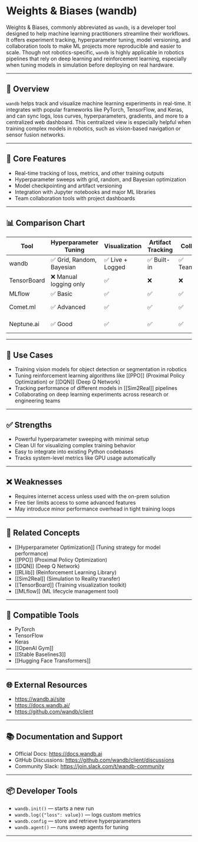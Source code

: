 # Weights & Biases (wandb)

Weights & Biases, commonly abbreviated as `wandb`, is a developer tool designed to help machine learning practitioners streamline their workflows. It offers experiment tracking, hyperparameter tuning, model versioning, and collaboration tools to make ML projects more reproducible and easier to scale. Though not robotics-specific, `wandb` is highly applicable in robotics pipelines that rely on deep learning and reinforcement learning, especially when tuning models in simulation before deploying on real hardware.

---

## 🧠 Overview

`wandb` helps track and visualize machine learning experiments in real-time. It integrates with popular frameworks like PyTorch, TensorFlow, and Keras, and can sync logs, loss curves, hyperparameters, gradients, and more to a centralized web dashboard. This centralized view is especially helpful when training complex models in robotics, such as vision-based navigation or sensor fusion networks.

---

## 🔧 Core Features

- Real-time tracking of loss, metrics, and other training outputs
- Hyperparameter sweeps with grid, random, and Bayesian optimization
- Model checkpointing and artifact versioning
- Integration with Jupyter notebooks and major ML libraries
- Team collaboration tools with project dashboards

---

## 📊 Comparison Chart

| Tool              | Hyperparameter Tuning | Visualization | Artifact Tracking | Collaboration | Robotics Use |
|------------------|------------------------|---------------|-------------------|---------------|--------------|
| wandb            | ✅ Grid, Random, Bayesian | ✅ Live + Logged | ✅ Built-in         | ✅ Teams/Projects | ✅ Widely used |
| TensorBoard      | ❌ Manual logging only | ✅              | ❌                 | ❌             | ✅ Common     |
| MLflow           | ✅ Basic               | ✅              | ✅                 | ✅             | ✅ Some       |
| Comet.ml         | ✅ Advanced            | ✅              | ✅                 | ✅             | ✅ Moderate   |
| Neptune.ai       | ✅ Good                | ✅              | ✅                 | ✅             | ✅ Moderate   |

---

## 🧰 Use Cases

- Training vision models for object detection or segmentation in robotics
- Tuning reinforcement learning algorithms like [[PPO]] (Proximal Policy Optimization) or [[DQN]] (Deep Q Network)
- Tracking performance of different models in [[Sim2Real]] pipelines
- Collaborating on deep learning experiments across research or engineering teams

---

## ✅ Strengths

- Powerful hyperparameter sweeping with minimal setup
- Clean UI for visualizing complex training behavior
- Easy to integrate into existing Python codebases
- Tracks system-level metrics like GPU usage automatically

---

## ❌ Weaknesses

- Requires internet access unless used with the on-prem solution
- Free tier limits access to some advanced features
- May introduce minor performance overhead in tight training loops

---

## 🧭 Related Concepts

- [[Hyperparameter Optimization]] (Tuning strategy for model performance)
- [[PPO]] (Proximal Policy Optimization)
- [[DQN]] (Deep Q Network)
- [[RLlib]] (Reinforcement Learning Library)
- [[Sim2Real]] (Simulation to Reality transfer)
- [[TensorBoard]] (Training visualization toolkit)
- [[MLflow]] (ML lifecycle management tool)

---

## 🧩 Compatible Tools

- PyTorch
- TensorFlow
- Keras
- [[OpenAI Gym]]
- [[Stable Baselines3]]
- [[Hugging Face Transformers]]

---

## 🌐 External Resources

- https://wandb.ai/site
- https://docs.wandb.ai/
- https://github.com/wandb/client

---

## 📚 Documentation and Support

- Official Docs: https://docs.wandb.ai
- GitHub Discussions: https://github.com/wandb/client/discussions
- Community Slack: https://join.slack.com/t/wandb-community

---

## 📦 Developer Tools

- `wandb.init()` — starts a new run
- `wandb.log({"loss": value})` — logs custom metrics
- `wandb.config` — store and retrieve hyperparameters
- `wandb.agent()` — runs sweep agents for tuning

---
